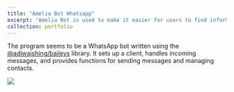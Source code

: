 ```yaml
---
title: "Amelia Bot Whatsapp"
excerpt: "Amelia Bot is used to make it easier for users to find information<br/><img src='/images/amelia-whatsapp.png' height='250' width='250'>"
collection: portfolio
---
```


The program seems to be a WhatsApp bot written using the [@adiwajshing/baileys](https://www.npmjs.com/package/@adiwajshing/baileys) library. It sets up a client, handles incoming messages, and provides functions for sending messages and managing contacts.

<a href="http://wa.me/628978166442?text=!menu"><img src="https://github.com/Julius-Ulee/julius-ulee.github.io/assets/61336116/20009638-d27d-4886-b8c9-03b3d96f0016"></a>
